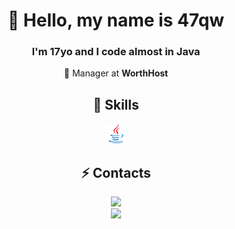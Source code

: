 <div>
<h1 align="center">👋 Hello, my name is 47qw</h1>
<h3 align="center">I'm 17yo and I code almost in Java</h3>

<p align="center">👯 Manager at <strong>WorthHost</strong> <strong></strong></p>
</div>
<div align="center">
<h2>🚀 Skills</h2>
 <code><img height="32" src="https://raw.githubusercontent.com/devicons/devicon/master/icons/java/java-original.svg" alt="Java"/></code>
</div>


<div align="center">
 <h2 align="center">⚡ Contacts</h2>
<div class="mail">
</div>
<div class="discord">
 <a href="https://discord.com/users/108336927762">
 <img src="https://img.shields.io/badge/Discord-282B30?style=for-the-badge&logo=discord&logoColor=white"/>
</div>
<img src="https://lanyard.cnrad.dev/api/1161763881933352981">
